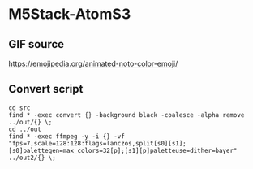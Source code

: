 # M5Stack-AtomS3

## GIF source

https://emojipedia.org/animated-noto-color-emoji/

## Convert script

```
cd src
find * -exec convert {} -background black -coalesce -alpha remove ../out/{} \;
cd ../out
find * -exec ffmpeg -y -i {} -vf "fps=7,scale=128:128:flags=lanczos,split[s0][s1];[s0]palettegen=max_colors=32[p];[s1][p]paletteuse=dither=bayer" ../out2/{} \;
```